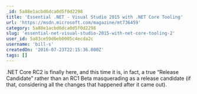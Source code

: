 ```yaml
---
_id: 5a88e1acbd6dca0d5f0d2298
title: 'Essential .NET - Visual Studio 2015 with .NET Core Tooling'
url: 'https://msdn.microsoft.com/magazine/mt736459'
category: 5a88e1acbd6dca0d5f0d2298
slug: 'essential-net-visual-studio-2015-with-net-core-tooling-2'
user_id: 5a83ce59d6eb0005c4ecda2c
username: 'bill-s'
createdOn: '2016-07-23T22:15:36.000Z'
tags: []
---
```


.NET Core RC2 is finally here, and this time it is, in fact, a true “Release Candidate” rather than an RC1 Beta masquerading as a release candidate (if that, considering all the changes that happened after it came out). 
